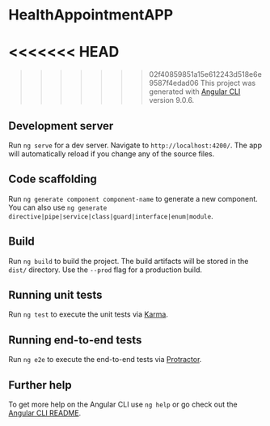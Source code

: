 # HealthAppointmentAPP

<<<<<<< HEAD
=======
<!-- 
建一个文件夹
vscode terminal转到这个文件夹
git clone https://github.com/neu-mis-info6150-spring-2020/final-project-web-learning-group.git
git init
然后terminal 到HealthAppointmentAPP(到项目里面来)
npm install
再就  前端 后端和作业一样开就行了 -->
















>>>>>>> 02f40859851a15e612243d518e6e9587f4edad06
This project was generated with [Angular CLI](https://github.com/angular/angular-cli) version 9.0.6.

## Development server

Run `ng serve` for a dev server. Navigate to `http://localhost:4200/`. The app will automatically reload if you change any of the source files.

## Code scaffolding

Run `ng generate component component-name` to generate a new component. You can also use `ng generate directive|pipe|service|class|guard|interface|enum|module`.

## Build

Run `ng build` to build the project. The build artifacts will be stored in the `dist/` directory. Use the `--prod` flag for a production build.

## Running unit tests

Run `ng test` to execute the unit tests via [Karma](https://karma-runner.github.io).

## Running end-to-end tests

Run `ng e2e` to execute the end-to-end tests via [Protractor](http://www.protractortest.org/).

## Further help

To get more help on the Angular CLI use `ng help` or go check out the [Angular CLI README](https://github.com/angular/angular-cli/blob/master/README.md).
